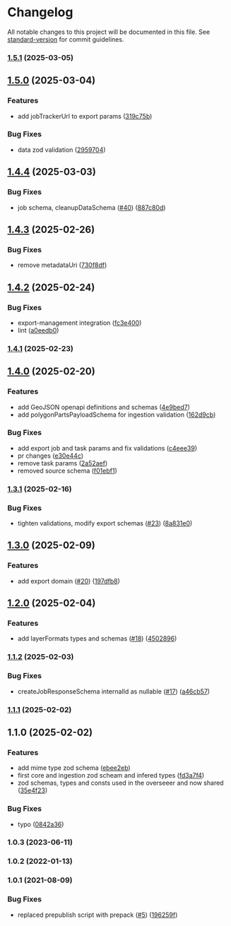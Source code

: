 # Changelog

All notable changes to this project will be documented in this file. See [standard-version](https://github.com/conventional-changelog/standard-version) for commit guidelines.

### [1.5.1](https://github.com/MapColonies/raster-shared/compare/v1.5.0...v1.5.1) (2025-03-05)

## [1.5.0](https://github.com/MapColonies/raster-shared/compare/v1.4.4...v1.5.0) (2025-03-04)


### Features

* add jobTrackerUrl to export params ([319c75b](https://github.com/MapColonies/raster-shared/commit/319c75be77626d9fc31ba33578418efbda72b1ce))


### Bug Fixes

* data zod validation ([2959704](https://github.com/MapColonies/raster-shared/commit/29597045e011cb7546e32555a793b48da99267fc))

## [1.4.4](https://github.com/MapColonies/raster-shared/compare/v1.4.3...v1.4.4) (2025-03-03)


### Bug Fixes

* job schema, cleanupDataSchema ([#40](https://github.com/MapColonies/raster-shared/issues/40)) ([887c80d](https://github.com/MapColonies/raster-shared/commit/887c80d4c22c0be1b6722ba94cee1218776d0f82))

## [1.4.3](https://github.com/MapColonies/raster-shared/compare/v1.4.2...v1.4.3) (2025-02-26)


### Bug Fixes

* remove metadataUri ([730f8df](https://github.com/MapColonies/raster-shared/commit/730f8dfd17155b55bd268627b0e0db8a341e9182))

## [1.4.2](https://github.com/MapColonies/raster-shared/compare/v1.4.1...v1.4.2) (2025-02-24)


### Bug Fixes

* export-management integration ([fc3e400](https://github.com/MapColonies/raster-shared/commit/fc3e400d6442f0784b75d84bbac23250eb6bee09))
* lint ([a0eedb0](https://github.com/MapColonies/raster-shared/commit/a0eedb074d685363cc731f7e86ae70e9ad4321a2))

### [1.4.1](https://github.com/MapColonies/raster-shared/compare/v1.4.0...v1.4.1) (2025-02-23)

## [1.4.0](https://github.com/MapColonies/raster-shared/compare/v1.3.1...v1.4.0) (2025-02-20)


### Features

* add GeoJSON openapi definitions and schemas ([4e9bed7](https://github.com/MapColonies/raster-shared/commit/4e9bed7db8c7fd620d1050dc51878e798c3d1dd7))
* add polygonPartsPayloadSchema for ingestion validation ([162d9cb](https://github.com/MapColonies/raster-shared/commit/162d9cbf87560c9f987b9e543f53228c97cf79b1))


### Bug Fixes

* add export job and task params and fix validations ([c4eee39](https://github.com/MapColonies/raster-shared/commit/c4eee395030c9cbd13b946dc9de22e6cf9507f54))
* pr changes ([e30e44c](https://github.com/MapColonies/raster-shared/commit/e30e44cff48845a5836f80af562c4f139c69a6aa))
* remove task params ([2a52aef](https://github.com/MapColonies/raster-shared/commit/2a52aef9cb6de659cd68776192072b8cb21f7b7b))
* removed source schema ([f01ebf1](https://github.com/MapColonies/raster-shared/commit/f01ebf103d2446858d33b653667dd610054b2ff3))

### [1.3.1](https://github.com/MapColonies/raster-shared/compare/v1.3.0...v1.3.1) (2025-02-16)


### Bug Fixes

* tighten validations, modify export schemas ([#23](https://github.com/MapColonies/raster-shared/issues/23)) ([8a831e0](https://github.com/MapColonies/raster-shared/commit/8a831e0d3e7416a6fe72ca60026f4592fd00b905))

## [1.3.0](https://github.com/MapColonies/raster-shared/compare/v1.2.0...v1.3.0) (2025-02-09)


### Features

* add export domain ([#20](https://github.com/MapColonies/raster-shared/issues/20)) ([197dfb8](https://github.com/MapColonies/raster-shared/commit/197dfb82db2b4be50c4c18d63ad8112b33c50d25))

## [1.2.0](https://github.com/MapColonies/raster-shared/compare/v1.1.2...v1.2.0) (2025-02-04)


### Features

* add layerFormats types and schemas ([#18](https://github.com/MapColonies/raster-shared/issues/18)) ([4502896](https://github.com/MapColonies/raster-shared/commit/45028969518c394b34f937e7276408fdb8666b0f))

### [1.1.2](https://github.com/MapColonies/raster-shared/compare/v1.1.1...v1.1.2) (2025-02-03)


### Bug Fixes

* createJobResponseSchema internalId as nullable ([#17](https://github.com/MapColonies/raster-shared/issues/17)) ([a46cb57](https://github.com/MapColonies/raster-shared/commit/a46cb57352386479deedb39e22f46c8f65c90eed))

### [1.1.1](https://github.com/MapColonies/raster-shared/compare/v1.1.0...v1.1.1) (2025-02-02)

## 1.1.0 (2025-02-02)


### Features

* add mime type zod schema ([ebee2eb](https://github.com/MapColonies/raster-shared/commit/ebee2ebb6dc75a8245d74c8cad14be93722951c1))
* first core and ingestion zod scheam and infered types ([fd3a7f4](https://github.com/MapColonies/raster-shared/commit/fd3a7f4bed77125c048b4499601600bc8f655042))
* zod schemas, types and consts used in the overseeer and now shared ([35e4f23](https://github.com/MapColonies/raster-shared/commit/35e4f2356e2577d1777455eaf479b5528942ac84))


### Bug Fixes

* typo ([0842a36](https://github.com/MapColonies/raster-shared/commit/0842a36cbc09ec32db621c9093edd09f5a18c448))

### 1.0.3 (2023-06-11)

### 1.0.2 (2022-01-13)

### 1.0.1 (2021-08-09)


### Bug Fixes

* replaced prepublish script with prepack ([#5](https://github.com/MapColonies/ts-npm-package-boilerplate/issues/5)) ([196259f](https://github.com/MapColonies/ts-npm-package-boilerplate/commit/196259f77cca41c45a9723c04da0d83b7555145b))
